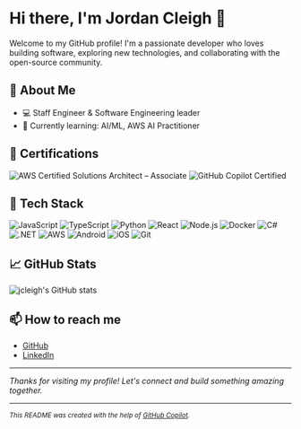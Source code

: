 # Hi there, I'm Jordan Cleigh 👋

Welcome to my GitHub profile! I'm a passionate developer who loves building software, exploring new technologies, and collaborating with the open-source community.

## 🚀 About Me

- 💻 Staff Engineer & Software Engineering leader
- 🌱 Currently learning: AI/ML, AWS AI Practitioner

## 🏅 Certifications

![AWS Certified Solutions Architect – Associate](https://img.shields.io/badge/AWS%20Certified%20Solutions%20Architect%20–%20Associate-232F3E?logo=amazon&logoColor=white)
![GitHub Copilot Certified](https://img.shields.io/badge/GitHub%20Copilot%20Certified-181717?logo=github&logoColor=white)

## 🧰 Tech Stack

![JavaScript](https://img.shields.io/badge/-JavaScript-F7DF1E?logo=javascript&logoColor=black)
![TypeScript](https://img.shields.io/badge/-TypeScript-3178C6?logo=typescript&logoColor=white)
![Python](https://img.shields.io/badge/-Python-3776AB?logo=python&logoColor=white)
![React](https://img.shields.io/badge/-React-20232A?logo=react&logoColor=61DAFB)
![Node.js](https://img.shields.io/badge/-Node.js-339933?logo=node.js&logoColor=white)
![Docker](https://img.shields.io/badge/-Docker-2496ED?logo=docker&logoColor=white)
![C#](https://img.shields.io/badge/-C%23-239120?logo=dotnet&logoColor=white)
![.NET](https://img.shields.io/badge/-.NET-512BD4?logo=dotnet&logoColor=white)
![AWS](https://img.shields.io/badge/AWS-FF9900?logo=amazon&logoColor=black)
![Android](https://img.shields.io/badge/-Android-3DDC84?logo=android&logoColor=white)
![iOS](https://img.shields.io/badge/-iOS-000000?logo=apple&logoColor=white)
![Git](https://img.shields.io/badge/-Git-F05032?logo=git&logoColor=white)

## 📈 GitHub Stats

![jcleigh's GitHub stats](https://github-readme-stats.vercel.app/api?username=jcleigh&show_icons=true&theme=default)

## 📫 How to reach me

- [GitHub](https://github.com/jcleigh)
- [LinkedIn](https://www.linkedin.com/in/jcleigh/) <!-- Update with actual LinkedIn URL if available -->

---

*Thanks for visiting my profile! Let's connect and build something amazing together.*

---

<sub>_This README was created with the help of [GitHub Copilot](https://github.com/features/copilot)._</sub>